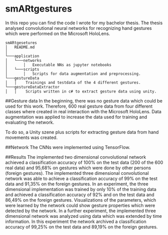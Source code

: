 # smARtgestures
In this repo you can find the code I wrote for my bachelor thesis. The thesis analysed convolutional neural networks for recognizing hand gestures which were performed on the Microsoft HoloLens. 

```
smARtgesetures
│   README.md  
│
└───application
│   └───networks
│       │   Executable NNs as jupyter notebooks
│   └───scripts
│       │   Scripts for data augmentation and preprocessing. 
└───gestureData
│   │    Trainings and testdata of the 4 different gestures.
└───gestureDataExtractor
│   │    Scripts written in c# to extract gesture data using unity.
```

##Gesture data
In the beginning, there was no gesture data which could be used for this work. Therefore, 600 real gesture data from four different classes where created in real interaction with the Microsoft HoloLens. Data augmentation was applied to increase the data used for training and evaluating the network.

To do so, a Unity szene plus scripts for extracting gesture data from hand movements was created.

##Network
The CNNs were implemented using TensorFlow.

##Results
The implemented two dimensional convolutional network achieved a classification accuracy of 100% on the test data (200 of the 600 real data) and 95,68% on gestures which were done by other persons (foreign gestures). The implemented three dimensional convolutional network was able to achieve a classification accuracy of 99% on the test data and 91,35% on the foreign gestures. In an experiment, the three dimensional implementation was trained by only 10% of the training data and achieved a classification accuracy of 92% and on the test data and 86,49% on the foreign gestures. Visualizations of the parameters, which were learned by the network could show gesture properties which were detected by the network. In a further experiment, the implemented three dimensional network was analyzed using data which was extended by time information. In this experiment the network archived a classification accuracy of 99,25% on the test data and 89,19% on the foreign gestures.